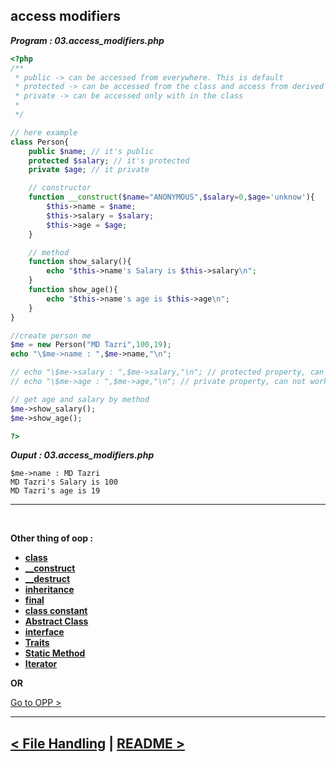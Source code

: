 ## access modifiers
***Program : 03.access_modifiers.php***
```php
<?php 
/**
 * public -> can be accessed from everywhere. This is default
 * protected -> can be accessed from the class and access from derived class
 * private -> can be accessed only with in the class
 *  
 */

// here example 
class Person{
    public $name; // it's public
    protected $salary; // it's protected
    private $age; // it private

    // constructor
    function __construct($name="ANONYMOUS",$salary=0,$age='unknow'){
        $this->name = $name;
        $this->salary = $salary;
        $this->age = $age;
    }

    // method
    function show_salary(){
        echo "$this->name's Salary is $this->salary\n";
    }
    function show_age(){
        echo "$this->name's age is $this->age\n";
    }
}

//create person me
$me = new Person("MD Tazri",100,19);
echo "\$me->name : ",$me->name,"\n";

// echo "\$me->salary : ",$me->salary,"\n"; // protected property, can not work here.
// echo "\$me->age : ",$me->age,"\n"; // private property, can not work here.

// get age and salary by method
$me->show_salary();
$me->show_age();

?>
```

***Ouput : 03.access_modifiers.php***
```
$me->name : MD Tazri
MD Tazri's Salary is 100
MD Tazri's age is 19
```

<hr />
<br />

**Other thing of oop :**

- **[class](./00.class.md)**
- **[__construct](./01._contruct.md)**
- **[__destruct](./02._destruct.md)**
- **[inheritance](./04.inheritance.md)**
- **[final](./05.final.md)**
- **[class constant](./06.class_constant.md)**
- **[Abstract Class](./07.abstract_class.md)**
- **[interface](./08.interface.md)**
- **[Traits](./09.traits.md)**
- **[Static Method](./10.static_method.md)**
- **[Iterator](./11.iterator.md)**



**OR**

[Go to OPP >](./../08.oop.md)

<hr />

[< File Handling](./../07.file_handling.md) | [README >](./../../README.md)
----